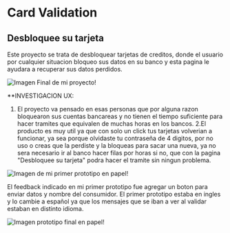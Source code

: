 # Card Validation
## Desbloquee su tarjeta

Este proyecto se trata de desbloquear tarjetas de creditos, donde el usuario por cualquier
situacion bloqueo sus datos en su banco y esta pagina le ayudara a recuperar sus datos perdidos.

![Imagen Final de mi proyecto!](/laboratoria/SL021-card-validation/proyectofinal.jpg )

**INVESTIGACION UX: 
1. El proyecto va pensado en esas personas que por alguna razon 
bloquearon sus cuentas bancareas y no tienen el tiempo suficiente 
para hacer tramites que equivalen de muchas horas en los bancos.
2.El producto es muy util ya que con solo un click tus tarjetas volverian a funcionar, ya sea porque olvidaste tu contraseña de 4 digitos, por no uso o creas que la perdiste y la bloqueas para sacar una nueva, ya no sera necesario ir al banco hacer filas por horas si no, que con la pagina "Desbloquee su tarjeta" podra hacer el tramite sin ningun problema.

![Imagen de mi primer prototipo en papel!](/laboratoria/SL021-card-validation/prototipo1.jpeg )

El feedback indicado en mi primer prototipo fue agregar un boton para enviar datos y nombre
del consumidor. El primer prototipo estaba en ingles y lo cambie a español ya que los
mensajes que se iban a ver al validar estaban en distinto idioma.

![Imagen prototipo final en papel!](/laboratoria/SL021-card-validation/prototipofinal.jpeg )